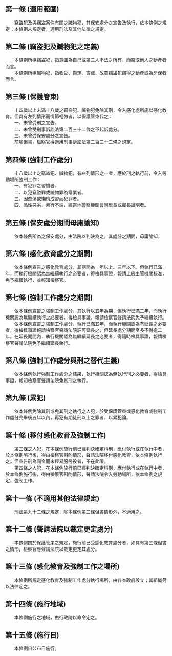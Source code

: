 第一條 (適用範圍)
-----------------
　　竊盜犯及與竊盜案件有關之贓物犯，其保安處分之宣告及執行，依本條例之規定；本條例未規定者，適用刑法及其他法律之規定。  


第二條 (竊盜犯及贓物犯之定義)
-----------------------------
　　本條例所稱竊盜犯，指意圖為自己或第三人不法之所有，而竊取他人之動產者而言。  
　　本條例所稱贓物犯，指收受、搬運、寄藏、故買竊盜犯竊得之動產或為牙保者而言。  


第三條 (保護管束)
-----------------
　　十四歲以上未滿十八歲之竊盜犯、贓物犯免除其刑，令入感化處所施以感化教育。但具有左列情形而情節輕微者，以保護管束代之：  
　　一、未曾受刑之宣告。  
　　二、未曾受刑事訴訟法第二百三十二條之不起訴處分。  
　　三、未曾受保安處分之宣告。  
　　前項但書，檢察官得適用刑事訴訟法第二百三十二條之規定。  


第四條 (強制工作處分)
---------------------
　　十八歲以上之竊盜犯、贓物犯，有左列情形之一者，應於刑之執行前，令入勞動場所強制工作：  
　　一、有犯罪之習慣者。  
　　二、以犯竊盜罪或贓物罪為常業者。  
　　三、因遊蕩或懶惰成習而犯罪者。  
　　四、品性惡劣，素行不端，經當地警察機關會同里長或鄰長證明者。  


第五條 (保安處分期間毋庸諭知)
-----------------------------
　　依本條例所為之保安處分，由法院以判決為之，其處分之期間，毋庸諭知。  


第六條 (感化教育處分之期間)
---------------------------
　　依本條例宣告之感化教育處分，其期間為一年以上、三年以下。但執行已滿一年，而執行機關認為無繼續執行之必要者，得檢具事證，報請上級主管機關核准，免予繼續執行，並報知檢察官。  


第七條 (強制工作處分之期間)
---------------------------
　　依本條例宣告之強制工作處分，其執行以五年為期，但執行已滿二年，而執行機關認為無繼續執行之必要者，得檢具事證，報請檢察官聲請法院免予繼續執行。  
　　依本條例宣告之強制工作處分，執行已滿五年，而執行機關認為有延長之必要者，得檢具事證報請檢察官聲請法院許可延長之，但延長處分期間至多不得逾二年。在延長期間內，執行機關認為無繼續延長之必要者，得隨時檢具事證，報請檢察官聲請法院免予繼續延長執行。  


第八條 (強制工作處分與刑之替代主義)
-----------------------------------
　　依本條例執行強制工作處分之結果，執行機關認為無執行刑之必要者，得檢具事證，報知檢察官聲請法院免其刑之執行。  


第九條 (累犯)
-------------
　　依本條例免除其刑或免其刑之執行之人犯，於受保護管束或感化教育或強制工作處分完畢後五年以內，再犯有期徒刑以上之罪者，以累犯論。  


第十條 (移付感化教育及強制工作)
-------------------------------
　　第三條之人犯，在本條例施行前已經判決確定科刑，應付執行或在執行中者，於本條例施行後，得由檢察官斟酌情形，聲請法院移付感化教育，依本條例執行之。但宣告刑為罰金而未經易服勞役者，不在此限。  
　　第四條之人犯，在本條例施行前已經判決確定科刑，應付執行或在執行中者，於本條例施行後，得由檢察官斟酌情形，聲請法院令入勞動場所，依本條例之規定，強制工作。  


第十一條 (不適用其他法律規定)
-----------------------------
　　刑法第九十二條之規定，除本條例第三條但書情形外，不適用之。  


第十二條 (聲請法院以裁定更定處分)
---------------------------------
　　本條例關於保護管束之規定，施行前已受感化教育處分者，如具有第三條但書之情形，檢察官應聲請法院以裁定更定其處分。  


第十三條 (感化教育及強制工作之場所)
-----------------------------------
　　本條例所規定感化教育及強制工作處分執行場所，由各省政府設立；其組織另以法律定之。  


第十四條 (施行地域)
-------------------
　　本條例施行之地域，由行政院以命令定之。  


第十五條 (施行日)
-----------------
　　本條例自公布日施行。